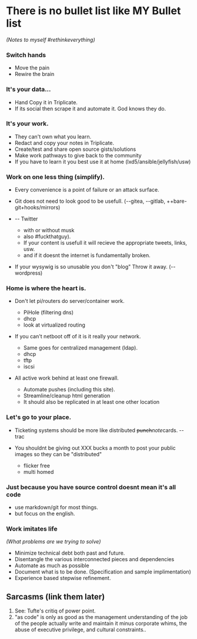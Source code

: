 # There is no bullet list like MY Bullet list

*(Notes to myself #rethinkeverything)*

### Switch hands
  * Move the pain 
  * Rewire the brain

### It's your data...

  * Hand Copy it in Triplicate.
  * If its social then scrape it and automate it. God knows they do.

### It's your work.

  * They can't own what you learn.
  * Redact and copy your notes in Triplicate.
  * Create/test and share open source gists/solutions
  * Make work pathways to give back to the community
  * If you have to learn it you best use it at home (lxd5/ansible/jellyfish/usw)

### Work on one less thing (simplify).

  * Every convenience is a point of failure or an attack surface.
  * Git does not need to look good to be usefull. (--gitea, --gitlab, ++bare-git+hooks/mirrors)
  * -- Twitter

    * with or without musk
    * also #fuckthatguy).
    * If your content is usefull it will recieve the appropriate tweets, links, usw.
    * and if it doesnt the internet is fundamentally broken.

  * If your wysywig is so unusable you don't "blog" Throw it away. (--wordpress)  

### Home is where the heart is.

  * Don't let pi/routers do server/container work.
    * PiHole (filtering dns)
    * dhcp
    * look at virtualized routing

  * If you can't netboot off of it is it really your network.

    * Same goes for centralized management (ldap).
    * dhcp
    * tftp
    * iscsi

  * All active work behind at least one firewall.
    * Automate pushes (including this site).
    * Streamline/cleanup html generation
    * It should also be replicated in at least one other location
### Let's go to your place.

  * Ticketing systems should be more like distributed <del>punch</del><i>note</i>cards. --trac
  * You shouldnt be giving out XXX bucks a month to post your public images so they can be "distributed"

    * flicker free
    * multi homed

### Just because you have source control doesnt mean it's all code

* use markdown/git for most things.
* but focus on the english.

### Work imitates life

*(What problems are we trying to solve)*

* Minimize technical debt both past and future.
* Disentangle the various interconnected pieces and dependencies
* Automate as much as possible
* Document what is to be done. (Specification and sample implimentation)
* Experience based stepwise refinement.


## Sarcasms (link them later)

1. See: Tufte's critiq of power point.
2. "as code" is only as good as the management understanding of the job of the people actually write and maintain it minus corporate whims, the abuse of executive privilege, and cultural constraints..
